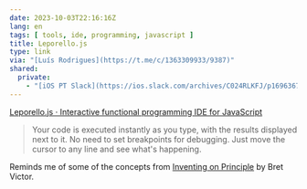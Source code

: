 ```yaml
---
date: 2023-10-03T22:16:16Z
lang: en
tags: [ tools, ide, programming, javascript ]
title: Leporello.js
type: link
via: "[Luís Rodrigues](https://t.me/c/1363309933/9387)"
shared:
  private:
    - "[iOS PT Slack](https://ios.slack.com/archives/C024RLKFJ/p1696367040426199)"
---
```


[Leporello.js · Interactive functional programming IDE for JavaScript](https://leporello.tech/)

> Your code is executed instantly as you type, with the results displayed next to it. No need to set breakpoints for debugging. Just move the cursor to any line and see what's happening.

Reminds me of some of the concepts from [Inventing on Principle](/inventing-on-principle) by Bret Victor.
